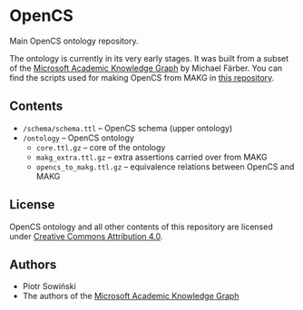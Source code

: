 # OpenCS
Main OpenCS ontology repository.

The ontology is currently in its very early stages. It was built from a subset of the [Microsoft Academic Knowledge Graph](https://makg.org/) by Michael Färber. You can find the scripts used for making OpenCS from MAKG in [this repository](https://github.com/OpenCS-ontology/makg-to-opencs).

## Contents

- `/schema/schema.ttl` – OpenCS schema (upper ontology)
- `/ontology` – OpenCS ontology
  - `core.ttl.gz` – core of the ontology
  - `makg_extra.ttl.gz` – extra assertions carried over from MAKG
  - `opencs_to_makg.ttl.gz` – equivalence relations between OpenCS and MAKG

## License

OpenCS ontology and all other contents of this repository are licensed under [Creative Commons Attribution 4.0](https://creativecommons.org/licenses/by/4.0/).

## Authors

- Piotr Sowiński
- The authors of the [Microsoft Academic Knowledge Graph](https://makg.org/)
